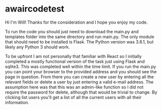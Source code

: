 # awaircodetest
Hi I'm Will! Thanks for the consideration and I hope you enjoy my code.

To run the code you should just need to download the main.py and templates folder into the same directory and run main.py. The only module that should need to be installed is Flask. The Python version was 3.8.1, but likely any Python 3 should work.

To be upfront I am not personally that familiar with React so I initially completed a mostly functional version of the task just using Flask and sqlite3. This was completed well within the time limit. If you run the main.py you can point your browser to the provided address and you should see the page in question. From there you can create a new user by entering all the relevant fields or delete a user by just entering a valid e-mail address. The assumption here was that this was an admin-like function so I did not require the password for delete, although that would be trivial to change. By clicking list users you'll get a list of all the current users with all their information.
